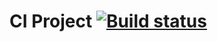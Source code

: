 # CI Project [![Build status](https://ci.appveyor.com/api/projects/status/7bud7g6eo20fd626?svg=true)](https://ci.appveyor.com/project/Vavlauz/cucumber)